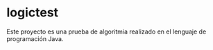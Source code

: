 # logictest
Este proyecto es una prueba de algoritmia realizado en el lenguaje de programación Java.
